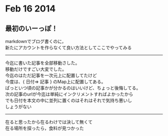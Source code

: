 # Feb 16 2014

## 最初のいーっぽ！
markdownでブログ書くのに，  
新たにアカウントを作らなくて良い方法としてここでやってみる

- - -

今迄に書いた記事を全部移動さした。  
移動だけですごい大変でした。  
今迄のはただ記事を一次元上に配置してたけど  
今度は、{ 日付=> 記事 } のMap上に配置してある。  
ぱっといつ頃の記事かが分かるのはいいけど、ちょっと後悔してる。  
次の記事のurlが今迄は単純にインクリメントすればよかったから  
でも日付を本文の中に並列に置くのはそれはそれで気持ち悪いし  
しょうがない

- - -

在ると思ったから在るわけでは決して無くて  
在る場所を探ったら，食料が見つかった
